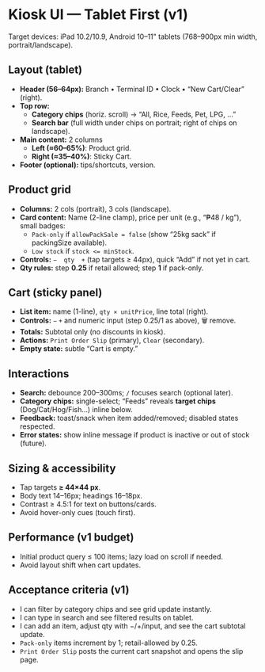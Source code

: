 # Kiosk UI — Tablet First (v1)

Target devices: iPad 10.2/10.9, Android 10–11" tablets (768–900px min width, portrait/landscape).

## Layout (tablet)

- **Header (56–64px):** Branch • Terminal ID • Clock • “New Cart/Clear” (right).
- **Top row:**
  - **Category chips** (horiz. scroll) → “All, Rice, Feeds, Pet, LPG, …”
  - **Search bar** (full width under chips on portrait; right of chips on landscape).
- **Main content:** 2 columns
  - **Left (≈60–65%)**: Product grid.
  - **Right (≈35–40%)**: Sticky Cart.
- **Footer (optional):** tips/shortcuts, version.

## Product grid

- **Columns:** 2 cols (portrait), 3 cols (landscape).
- **Card content:** Name (2-line clamp), price per unit (e.g., “₱48 / kg”), small badges:
  - `Pack-only` if `allowPackSale = false` (show “25kg sack” if packingSize available).
  - `Low stock` if `stock <= minStock`.
- **Controls:** `−  qty  +` (tap targets ≥ 44px), quick “Add” if not yet in cart.
- **Qty rules:** step **0.25** if retail allowed; step **1** if pack-only.

## Cart (sticky panel)

- **List item:** name (1-line), `qty × unitPrice`, line total (right).
- **Controls:** `−` `+` and numeric input (step 0.25/1 as above), 🗑 remove.
- **Totals:** Subtotal only (no discounts in kiosk).
- **Actions:** `Print Order Slip` (primary), `Clear` (secondary).
- **Empty state:** subtle “Cart is empty.”

## Interactions

- **Search:** debounce 200–300ms; `/` focuses search (optional later).
- **Category chips:** single-select; “Feeds” reveals **target chips** (Dog/Cat/Hog/Fish…) inline below.
- **Feedback:** toast/snack when item added/removed; disabled states respected.
- **Error states:** show inline message if product is inactive or out of stock (future).

## Sizing & accessibility

- Tap targets **≥ 44×44 px**.
- Body text 14–16px; headings 16–18px.
- Contrast ≥ 4.5:1 for text on buttons/cards.
- Avoid hover-only cues (touch first).

## Performance (v1 budget)

- Initial product query ≤ 100 items; lazy load on scroll if needed.
- Avoid layout shift when cart updates.

## Acceptance criteria (v1)

- I can filter by category chips and see grid update instantly.
- I can type in search and see filtered results on tablet.
- I can add an item, adjust qty with −/+/input, and see the cart subtotal update.
- `Pack-only` items increment by 1; retail-allowed by 0.25.
- `Print Order Slip` posts the current cart snapshot and opens the slip page.
